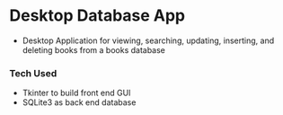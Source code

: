 # Desktop Database App

- Desktop Application for viewing, searching, updating, inserting, and deleting books from a books database

### Tech Used

- Tkinter to build front end GUI
- SQLite3 as back end database


